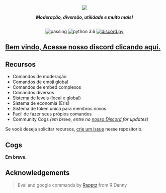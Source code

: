 <div align="center">
        <p> <img src="https://i.imgur.com/ovr0lSH.png"/> </p>
        <p><i><b>Moderação, diversão, utilidade e muito mais!</b></i></p>
	<p> 
		<a href="https://discord.gg/V2WUn6M"><img src="https://discordapp.com/api/guilds/339219506733907968/widget.png?style=banner2" alt="" /></a>
	</p>
	<p>	<img src="https://img.shields.io/badge/build-passing-brightgreen.svg?style=for-the-badge" alt="passing" /></a>
		<img src="https://img.shields.io/badge/python-3.6-brightgreen.svg?style=for-the-badge" alt="python 3.6" /></a>
		<a href="https://github.com/Rapptz/discord.py"><img src="https://img.shields.io/badge/discord-py-orange.svg?style=for-the-badge" alt="discord.py" /></a>
	</p>
</div> 

## [Bem vindo, Acesse nosso discord clicando aqui.](https://discord.me/discordialol) 


## Recursos

* Comandos de moderação
* Comandos de emoji global
* Comandos de embed complexos
* Comandos diversos
* Sistema de leveis (local e global)
* Sistema de economia (Eris)
* Sistema de token unica para membros novos
* Facil de fazer seus própios comandos
* Community Cogs *(em breve, entre no [nosso Discord](https://discord.me/discordialol) for updates)*

Se você deseja solicitar recursos, [crie um issue](https://github.com/thalesmorandi/meguminbot/issues) nesse repositorio.


## Cogs

**Em breve.**


## Acknowledgements 

> Eval and google commands by [Rapptz](https://github.com/Rapptz) from R.Danny
